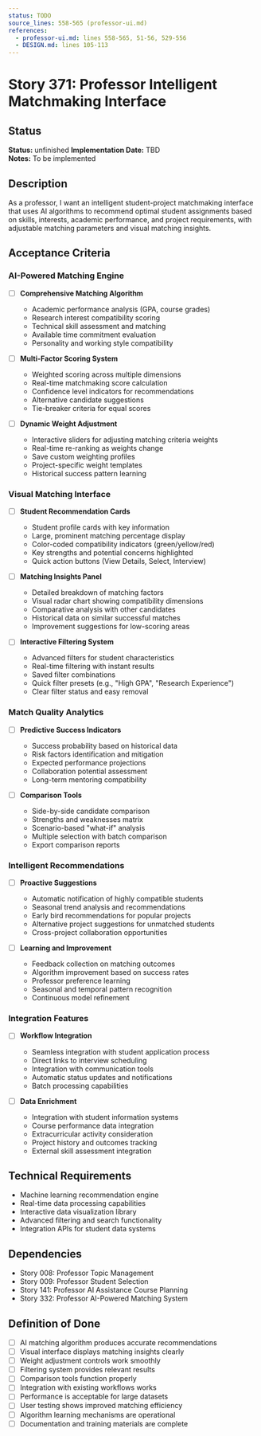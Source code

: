 ```yaml
---
status: TODO
source_lines: 558-565 (professor-ui.md)
references:
  - professor-ui.md: lines 558-565, 51-56, 529-556
  - DESIGN.md: lines 105-113
---
```

# Story 371: Professor Intelligent Matchmaking Interface

## Status
**Status:** unfinished
**Implementation Date:** TBD  
**Notes:** To be implemented

## Description
As a professor, I want an intelligent student-project matchmaking interface that uses AI algorithms to recommend optimal student assignments based on skills, interests, academic performance, and project requirements, with adjustable matching parameters and visual matching insights.

## Acceptance Criteria

### AI-Powered Matching Engine
- [ ] **Comprehensive Matching Algorithm**
  - Academic performance analysis (GPA, course grades)
  - Research interest compatibility scoring
  - Technical skill assessment and matching
  - Available time commitment evaluation
  - Personality and working style compatibility

- [ ] **Multi-Factor Scoring System**
  - Weighted scoring across multiple dimensions
  - Real-time matchmaking score calculation
  - Confidence level indicators for recommendations
  - Alternative candidate suggestions
  - Tie-breaker criteria for equal scores

- [ ] **Dynamic Weight Adjustment**
  - Interactive sliders for adjusting matching criteria weights
  - Real-time re-ranking as weights change
  - Save custom weighting profiles
  - Project-specific weight templates
  - Historical success pattern learning

### Visual Matching Interface
- [ ] **Student Recommendation Cards**
  - Student profile cards with key information
  - Large, prominent matching percentage display
  - Color-coded compatibility indicators (green/yellow/red)
  - Key strengths and potential concerns highlighted
  - Quick action buttons (View Details, Select, Interview)

- [ ] **Matching Insights Panel**
  - Detailed breakdown of matching factors
  - Visual radar chart showing compatibility dimensions
  - Comparative analysis with other candidates
  - Historical data on similar successful matches
  - Improvement suggestions for low-scoring areas

- [ ] **Interactive Filtering System**
  - Advanced filters for student characteristics
  - Real-time filtering with instant results
  - Saved filter combinations
  - Quick filter presets (e.g., "High GPA", "Research Experience")
  - Clear filter status and easy removal

### Match Quality Analytics
- [ ] **Predictive Success Indicators**
  - Success probability based on historical data
  - Risk factors identification and mitigation
  - Expected performance projections
  - Collaboration potential assessment
  - Long-term mentoring compatibility

- [ ] **Comparison Tools**
  - Side-by-side candidate comparison
  - Strengths and weaknesses matrix
  - Scenario-based "what-if" analysis
  - Multiple selection with batch comparison
  - Export comparison reports

### Intelligent Recommendations
- [ ] **Proactive Suggestions**
  - Automatic notification of highly compatible students
  - Seasonal trend analysis and recommendations
  - Early bird recommendations for popular projects
  - Alternative project suggestions for unmatched students
  - Cross-project collaboration opportunities

- [ ] **Learning and Improvement**
  - Feedback collection on matching outcomes
  - Algorithm improvement based on success rates
  - Professor preference learning
  - Seasonal and temporal pattern recognition
  - Continuous model refinement

### Integration Features
- [ ] **Workflow Integration**
  - Seamless integration with student application process
  - Direct links to interview scheduling
  - Integration with communication tools
  - Automatic status updates and notifications
  - Batch processing capabilities

- [ ] **Data Enrichment**
  - Integration with student information systems
  - Course performance data integration
  - Extracurricular activity consideration
  - Project history and outcomes tracking
  - External skill assessment integration

## Technical Requirements
- Machine learning recommendation engine
- Real-time data processing capabilities
- Interactive data visualization library
- Advanced filtering and search functionality
- Integration APIs for student data systems

## Dependencies
- Story 008: Professor Topic Management
- Story 009: Professor Student Selection
- Story 141: Professor AI Assistance Course Planning
- Story 332: Professor AI-Powered Matching System

## Definition of Done
- [ ] AI matching algorithm produces accurate recommendations
- [ ] Visual interface displays matching insights clearly
- [ ] Weight adjustment controls work smoothly
- [ ] Filtering system provides relevant results
- [ ] Comparison tools function properly
- [ ] Integration with existing workflows works
- [ ] Performance is acceptable for large datasets
- [ ] User testing shows improved matching efficiency
- [ ] Algorithm learning mechanisms are operational
- [ ] Documentation and training materials are complete

